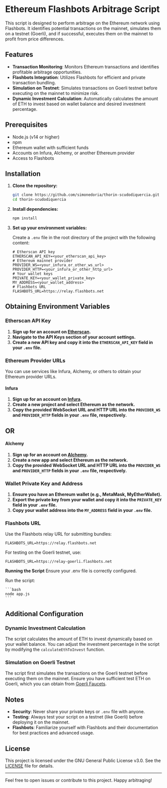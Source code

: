# Ethereum Flashbots Arbitrage Script

This script is designed to perform arbitrage on the Ethereum network using Flashbots. It identifies potential transactions on the mainnet, simulates them on a testnet (Goerli), and if successful, executes them on the mainnet to profit from price differences.

## Features

- **Transaction Monitoring**: Monitors Ethereum transactions and identifies profitable arbitrage opportunities.
- **Flashbots Integration**: Utilizes Flashbots for efficient and private transaction bundling.
- **Simulation on Testnet**: Simulates transactions on Goerli testnet before executing on the mainnet to minimize risk.
- **Dynamic Investment Calculation**: Automatically calculates the amount of ETH to invest based on wallet balance and desired investment percentage.

## Prerequisites

- Node.js (v14 or higher)
- npm
- Ethereum wallet with sufficient funds
- Accounts on Infura, Alchemy, or another Ethereum provider
- Access to Flashbots

## Installation

1. **Clone the repository:**

    ```bash
    git clone https://github.com/simonedoria/thorin-scudodiquercia.git
    cd thorin-scudodiquercia
    ```

2. **Install dependencies:**

    ```bash
    npm install
    ```

3. **Set up your environment variables:**

    Create a `.env` file in the root directory of the project with the following content:

    ```plaintext
    # Etherscan API key
    ETHERSCAN_API_KEY=<your_etherscan_api_key>
    # Ethereum mainnet provider
    PROVIDER_WS=<your_infura_or_other_ws_url>
    PROVIDER_HTTP=<your_infura_or_other_http_url>
    # Your wallet keys
    PRIVATE_KEY=<your_wallet_private_key>
    MY_ADDRESS=<your_wallet_address>
    # Flashbots URL
    FLASHBOTS_URL=https://relay.flashbots.net
    ```

## Obtaining Environment Variables

### Etherscan API Key

1. **Sign up for an account on [Etherscan](https://etherscan.io/).**
2. **Navigate to the API Keys section of your account settings.**
3. **Create a new API key and copy it into the `ETHERSCAN_API_KEY` field in your `.env` file.**

### Ethereum Provider URLs

You can use services like Infura, Alchemy, or others to obtain your Ethereum provider URLs.

#### Infura

1. **Sign up for an account on [Infura](https://infura.io/).**
2. **Create a new project and select Ethereum as the network.**
3. **Copy the provided WebSocket URL and HTTP URL into the `PROVIDER_WS` and `PROVIDER_HTTP` fields in your `.env` file, respectively.**

## OR

#### Alchemy

1. **Sign up for an account on [Alchemy](https://www.alchemy.com/).**
2. **Create a new app and select Ethereum as the network.**
3. **Copy the provided WebSocket URL and HTTP URL into the `PROVIDER_WS` and `PROVIDER_HTTP` fields in your `.env` file, respectively.**

### Wallet Private Key and Address

1. **Ensure you have an Ethereum wallet (e.g., MetaMask, MyEtherWallet).**
2. **Export the private key from your wallet and copy it into the `PRIVATE_KEY` field in your `.env` file.**
3. **Copy your wallet address into the `MY_ADDRESS` field in your `.env` file.**

### Flashbots URL

Use the Flashbots relay URL for submitting bundles:

```plaintext
FLASHBOTS_URL=https://relay.flashbots.net
  ```
For testing on the Goerli testnet, use:

```plaintext
FLASHBOTS_URL=https://relay-goerli.flashbots.net
  ```

**Running the Script**
Ensure your .env file is correctly configured.

Run the script:

    ```bash
    node app.js
    ```
    
## Additional Configuration

### Dynamic Investment Calculation

The script calculates the amount of ETH to invest dynamically based on your wallet balance. You can adjust the investment percentage in the script by modifying the `calculateEthToInvest` function.

### Simulation on Goerli Testnet

The script first simulates the transactions on the Goerli testnet before executing them on the mainnet. Ensure you have sufficient test ETH on Goerli, which you can obtain from [Goerli Faucets](https://faucet.goerli.mudit.blog/).

## Notes

- **Security**: Never share your private keys or `.env` file with anyone.
- **Testing**: Always test your script on a testnet (like Goerli) before deploying it on the mainnet.
- **Flashbots**: Familiarize yourself with Flashbots and their documentation for best practices and advanced usage.

## License

This project is licensed under the GNU General Public License v3.0. See the [LICENSE](LICENSE) file for details.

---

Feel free to open issues or contribute to this project. Happy arbitraging!
